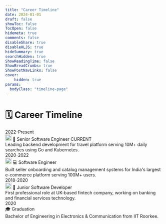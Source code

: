 ```yaml
---
title: "Career Timeline"
date: 2024-01-01
draft: false
showToc: false
TocOpen: false
hidemeta: true
comments: false
disableShare: true
disableHLJS: true
hideSummary: true
searchHidden: true
ShowReadingTime: false
ShowBreadCrumbs: true
ShowPostNavLinks: false
cover:
    hidden: true
params:
  bodyClass: "timeline-page"
---
```


# 🗓️ Career Timeline

<style>
/* Make the timeline page use full width */
.main {
    max-width: 95% !important;
    margin: 0 auto;
    padding: 0 2rem;
}

.post-content {
    max-width: none !important;
    width: 100%;
}
</style>

<div class="timeline">
  <!-- ixigo (Current - Most Recent) -->
  <div class="timeline-item ixigo left">
    <div class="timeline-content">
      <div class="timeline-date">2022-Present</div>
      <div class="timeline-title">
        <img src="/images/ixigo-icon.png" alt="ixigo" width="20" height="20">
        🚀 Senior Software Engineer
        <span class="current-badge">CURRENT</span>
      </div>
      <div class="timeline-description">
        Leading backend development for travel platform serving 10M+ daily searches using Go and Kubernetes.
      </div>
    </div>
  </div>

  <!-- Flipkart -->
  <div class="timeline-item flipkart right">
    <div class="timeline-content">
      <div class="timeline-date">2020-2022</div>
      <div class="timeline-title">
        <img src="/images/flipkart-icon.png" alt="Flipkart" width="20" height="20">
        💻 Software Engineer
      </div>
      <div class="timeline-description">
        Built seller onboarding and catalog management systems for India's largest e-commerce platform serving 100M+ users.
      </div>
    </div>
  </div>

  <!-- Tide -->
  <div class="timeline-item tide left">
    <div class="timeline-content">
      <div class="timeline-date">2018-2020</div>
      <div class="timeline-title">
        <img src="/images/tide-icon.png" alt="Tide" width="20" height="20">
        💼 Junior Software Developer
      </div>
      <div class="timeline-description">
        First professional role at UK-based fintech company, working on banking and financial services technology.
      </div>
    </div>
  </div>

  <!-- Graduation -->
  <div class="timeline-item graduation right">
    <div class="timeline-content">
      <div class="timeline-date">2020</div>
      <div class="timeline-title">
        🎓 Graduation
      </div>
      <div class="timeline-description">
        Bachelor of Engineering in Electronics & Communication from IIT Roorkee.
      </div>
    </div>
  </div>
</div>
